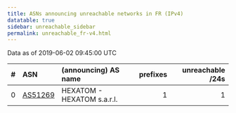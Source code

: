 ```yaml
---
title: ASNs announcing unreachable networks in FR (IPv4)
datatable: true
sidebar: unreachable_sidebar
permalink: unreachable_fr-v4.html
---
```


Data as of 2019-06-02 09:45:00 UTC


<div class="datatable-begin"></div>

|   # | ASN                                    | (announcing) AS name       |   prefixes |   unreachable /24s |
|----:|:---------------------------------------|:---------------------------|-----------:|-------------------:|
|   0 | [AS51269](unreachable_AS51269-v4.html) | HEXATOM - HEXATOM s.a.r.l. |          1 |                  1 |

<div class="datatable-end"></div>